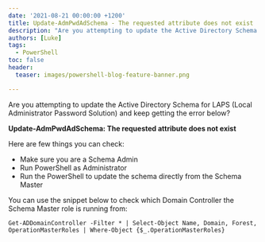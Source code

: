 ```yaml
---
date: '2021-08-21 00:00:00 +1200'
title: Update-AdmPwdAdSchema - The requested attribute does not exist
description: "Are you attempting to update the Active Directory Schema for LAPS Local Administrator Password Solution and keep getting the error below?"
authors: [Luke]
tags:
  - PowerShell
toc: false
header:
  teaser: images/powershell-blog-feature-banner.png

---
```

Are you attempting to update the Active Directory Schema for LAPS (Local Administrator Password Solution) and keep getting the error below?

**Update-AdmPwdAdSchema: The requested attribute does not exist**

Here are few things you can check:

* Make sure you are a Schema Admin
* Run PowerShell as Administrator
* Run the PowerShell to update the schema directly from the Schema Master

You can use the snippet below to check which Domain Controller the Schema Master role is running from:

    Get-ADDomainController -Filter * | Select-Object Name, Domain, Forest, OperationMasterRoles | Where-Object {$_.OperationMasterRoles}
